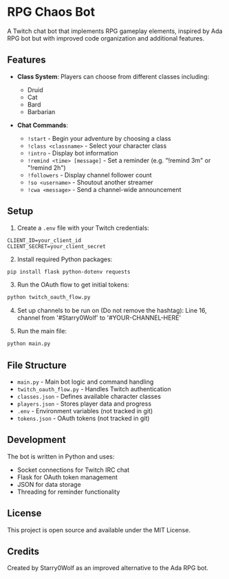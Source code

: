 # RPG Chaos Bot

A Twitch chat bot that implements RPG gameplay elements, inspired by Ada RPG bot but with improved code organization and additional features.

## Features

- **Class System**: Players can choose from different classes including:
  - Druid
  - Cat
  - Bard
  - Barbarian

- **Chat Commands**:
  - `!start` - Begin your adventure by choosing a class
  - `!class <classname>` - Select your character class
  - `!intro` - Display bot information
  - `!remind <time> [message]` - Set a reminder (e.g. "!remind 3m" or "!remind 2h")
  - `!followers` - Display channel follower count
  - `!so <username>` - Shoutout another streamer
  - `!cwa <message>` - Send a channel-wide announcement

## Setup

1. Create a `.env` file with your Twitch credentials:
```env
CLIENT_ID=your_client_id
CLIENT_SECRET=your_client_secret
```

2. Install required Python packages:
```bash
pip install flask python-dotenv requests
```

3. Run the OAuth flow to get initial tokens:
```bash
python twitch_oauth_flow.py
```

4. Set up channels to be run on (Do not remove the hashtag):
Line 16, channel from '#Starry0Wolf' to '#YOUR-CHANNEL-HERE'

5. Run the main file:
```bash
python main.py
```

## File Structure

- `main.py` - Main bot logic and command handling
- `twitch_oauth_flow.py` - Handles Twitch authentication
- `classes.json` - Defines available character classes
- `players.json` - Stores player data and progress
- `.env` - Environment variables (not tracked in git)
- `tokens.json` - OAuth tokens (not tracked in git)

## Development

The bot is written in Python and uses:
- Socket connections for Twitch IRC chat
- Flask for OAuth token management
- JSON for data storage
- Threading for reminder functionality

## License

This project is open source and available under the MIT License.

## Credits

Created by Starry0Wolf as an improved alternative to the Ada RPG bot.